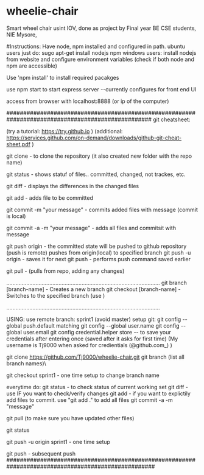 # wheelie-chair
Smart wheel chair usint IOV, done as project by Final year BE CSE students, NIE Mysore,

#Instructions:
Have node, npm installed and configured in path.
		ubuntu users just do: sugo apt-get install nodejs npm
		windows users: install nodejs from website and configure environment variables (check if both node and npm are accessible)

Use 'npm install' to install required pacakges

use npm start to start express server --currently configures for front end UI

access from browser with localhost:8888 (or ip of the computer)






###################################################################################################
git cheatsheet:

(try a tutorial: https://try.github.io )
(additional: https://services.github.com/on-demand/downloads/github-git-cheat-sheet.pdf )

git clone <URL>		- to clone the repository (it also created new folder with the repo name)

git status			- shows statuf of files.. committed, changed, not trackes, etc.

git diff 			- displays the differences in the changed files

git add <FILENAME>	- adds file to be committed

git commit -m "your message" - commits added files with message (commit is local)

git commit -a -m "your message" - adds all files and commitsit with message

git push origin <BRANCH> - the committed state will be pushed to github repository (push is remote)
							pushes from origin(local) to specified branch
git push -u origin <BRANCH> - saves it for next
git push 					- performs push command saved earlier

git pull 					- (pulls from repo, adding any changes)


....................................................................................................
git branch [branch-name]	-	Creates a new branch
git checkout [branch-name]	-	Switches to the specified branch
								(use )

....................................................................................................

USING:
use remote branch: sprint1 (avoid master)
setup git:
git config --global push.default matching
git config --global user.name <YOUR USER NAME>
git config --global user.email <EMAIL>
git config credential.helper store					-- to save your credentials after entering once (saved after it asks for first time)
(My username is Tj9000 when asked for credientials (@github.com_) ) 

git clone https://github.com/Tj9000/wheelie-chair.git
git branch (list all branch names)\

git checkout sprint1	- one time setup to change branch name

everytime do:
git status 	- to check status of current working set
git diff 	- use IF you want to check/verify changes
git add <FILES> - if you want to explictily add files to commit. use "git add ." to add all files
git commit -a -m "message"

git pull (to make sure you have updated other files)

git status

git push -u origin sprint1		- one time setup

git push 						- subsequent push
####################################################################################################
